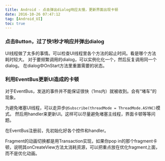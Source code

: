 ```yaml
---
title: Android - 点击弹出dialog响应太慢，更新界面出现卡顿
date: 2016-10-26 07:47:12
tag: [Android_UI]
toc: true
---
```



### 点击Button，过了快1秒才响应并弹出dialog

UI线程做了太多的事情。可以检查UI线程里各个方法的起止时间。看是哪个方法耗时较大。
对于要频繁调用的dialog，可以实例化化一个，然后反复调用同一个dialog。
在dialog中OnStart方法里重置需要的状态。

### 利用EventBus更新UI造成的卡顿
对于EventBus，发送的事件并不能保证很快（1ms内）就被收到。会有“堵车”的现象。

为避免堵塞UI线程，可以走异步`@Subscribe(threadMode = ThreadMode.ASYNC)`模式。
然后用handler来更新UI。这样可以尽量避免堵塞主线程，界面卡顿等等问题。

在EventBus注册前，先初始化好各个控件和handler。

Fragment的动画切换都是用Transaction实现，如果你pop in的那个fragment卡顿，说明其onCreateView方法太消耗资源，可以把重点放在优化fragment上面，而不是优化动画。
